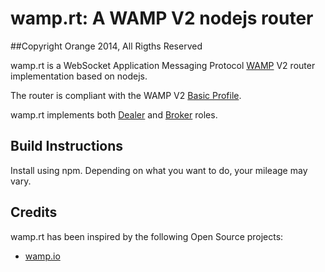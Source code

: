 # wamp.rt: A WAMP V2 nodejs router
##Copyright Orange 2014, All Rigths Reserved

wamp.rt is a WebSocket Application Messaging Protocol [WAMP](http://wamp.ws/) V2 router implementation based on nodejs.

The router is compliant with the WAMP V2 [Basic Profile](https://github.com/tavendo/WAMP/blob/master/spec/basic.md).

wamp.rt implements both [Dealer](https://github.com/tavendo/WAMP/blob/master/spec/basic.md#peers-and-roles) and [Broker](https://github.com/tavendo/WAMP/blob/master/spec/basic.md#peers-and-roles) roles.

## Build Instructions

Install using npm. Depending on what you want to do, your mileage may vary.

## Credits

wamp.rt has been inspired by the following Open Source projects:

- [wamp.io](https://github.com/nicokaiser/wamp.io) 

